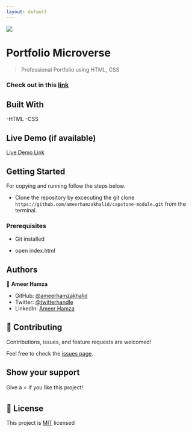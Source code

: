 ```yaml
---
layout: default
---
```

![](https://img.shields.io/badge/Microverse-blueviolet)

# Portfolio Microverse

> Professional Portfolio using HTML, CSS

### Check out in this [link](https://github.com/ameerhamzakhalid/capstone-module)

## Built With

-HTML
-CSS

## Live Demo (if available)

[Live Demo Link](https://ameerhamzakhalid.github.io/capstone-module/)

## Getting Started


For copying and running follow the steps below.
- Clone the repository by excecuting the git clone ```https://github.com/ameerhamzakhalid/capstone-module.git``` from the terminal.
### Prerequisites
  - Git installed


  - open index.html

## Authors

👤 **Ameer Hamza**

- GitHub: [@ameerhamzakhalid](https://github.com/ameerhamzakhalid)
- Twitter: [@twitterhandle](https://twitter.com/ameeerhamza1997)
- LinkedIn: [Ameer Hamza](https://www.linkedin.com/in/choudhary-hamza-37b17a141/)


## 🤝 Contributing

Contributions, issues, and feature requests are welcomed!

Feel free to check the [issues page](https://github.com/ameerhamzakhalid/capstone-module/issues).

## Show your support

Give a ⭐️ if you like this project!

## 📝 License

This project is [MIT](./MIT.md) licensed
